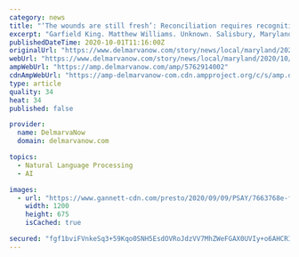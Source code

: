 ```yaml
---
category: news
title: "‘The wounds are still fresh’: Reconciliation requires recognition of local lynching victims"
excerpt: "Garfield King. Matthew Williams. Unknown. Salisbury, Maryland, lynching history gets renewed attention amid national call for change."
publishedDateTime: 2020-10-01T11:16:00Z
originalUrl: "https://www.delmarvanow.com/story/news/local/maryland/2020/10/01/salisbury-three-lynchings-maryland-lynching-truth-reconciliation-commission/5762914002/"
webUrl: "https://www.delmarvanow.com/story/news/local/maryland/2020/10/01/salisbury-three-lynchings-maryland-lynching-truth-reconciliation-commission/5762914002/"
ampWebUrl: "https://amp.delmarvanow.com/amp/5762914002"
cdnAmpWebUrl: "https://amp-delmarvanow-com.cdn.ampproject.org/c/s/amp.delmarvanow.com/amp/5762914002"
type: article
quality: 34
heat: 34
published: false

provider:
  name: DelmarvaNow
  domain: delmarvanow.com

topics:
  - Natural Language Processing
  - AI

images:
  - url: "https://www.gannett-cdn.com/presto/2020/09/09/PSAY/7663768e-fedf-4eb5-8351-e44c7f41b7a6-M4R_9935.JPG?auto=webp&crop=8063,4536,x0,y474&format=pjpg&width=1200"
    width: 1200
    height: 675
    isCached: true

secured: "fgf1bviFVnkeSq3+59Kqo0SNH5EsdOVRoJdzVV7MhZWeFGAX0UVIy+o6AHCRIhOLYhG7R7vBdEnHXGQgWCuOnCYJQKwFAcdc7TU3UByS4aql58FUa6f1OXiiWlO3cr5V62i9qiKqhZflLKyNbnO4UbDNVaYoCC99pn6B1imshPyS48zaHN7+uTy/sB7qqREWhoM2cSjUvWAsdY+wUYYJumtnASusGk7WPsleoNxdsJH9lVEPV71WQLtR0wfhD/AFcQXNyntm0HN+EvwFDfii3kPZyRTFzMiYAk/7czPtKrKFv9XRDi9kUTG3GoLTAPhuVJQDCZtN+SuXTAMIKVigDTOHouUXHa1Ud25awmkJrxw=;+eYtZd2W17635cq+nuG3AA=="
---
```


